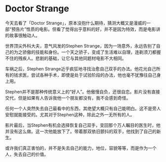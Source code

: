 # Doctor Strange



今天去看了「Doctor Strange」，原本没抱什么期待，猜测大概又是漫威的一部“预告片”性质的电影。但看了觉得出乎意料的好，并不是因为特效，而是电影讲的故事很触动人。

世界顶尖外科大夫，意气风发的Stephen Strange，因为一场意外，永远告别了自己的为之骄傲的技能和身份。一个天之骄子，变成了生活难以自理，连剃须刀都握不住的残疾人。悲剧的基础，让它与其他同题材电影不大相同。

车祸之后，Stephen Strange近乎疯狂地寻找治愈自己双手的办法。他花光自己所有的钱求医，尝试各种手术，即使是处于试验阶段的办法，他也毫不犹豫往自己身上用。

Stephen并不是那种传统意义上的“好人”。他傲慢自负，还很自恋。影片没有直接交代，但是如果有人告诉我他一个朋友都没有，我不会感到奇怪。

任何一个人突然失去自己最看中的东西，其绝望大概只有自己能明白。这不是旁人安慰就能接受的。尤其对于Stephen这种，除此之外一无所有的人。

影片最后，当Stephen有机会选择恢复自己双手，变回那个万人瞩目的医生时，他并没有这么做。这一次他能放下了。带着那双依旧颤抖的双手，他找到了自己的新生。

或许我们真正害怕的，并不是失去自己的能力，地位，容貌等等，而是作为一个人，失去自己的价值。


